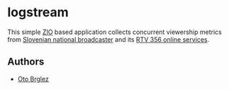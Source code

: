# logstream

This simple [ZIO] based application collects concurrent viewership metrics from [Slovenian national broadcaster][rtvslo] and its [RTV 356 online services](rtv-356).

## Authors

- [Oto Brglez](https://github.com/otobrglez)

[ZIO]: https://zio.dev
[rtvslo]: https://www.rtvslo.si
[rtv-356]: https://365.rtvslo.si
